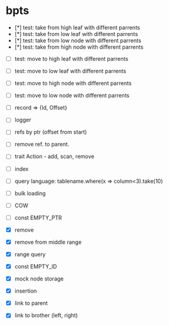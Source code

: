 # bpts

- [*] test: take from high leaf with different parrents
- [*] test: take from low leaf with different parrents
- [*] test: take from low node with different parrents
- [*] test: take from high node with different parrents
- [ ] test: move to high leaf with different parrents
- [ ] test: move to low leaf with different parrents
- [ ] test: move to high node with different parrents
- [ ] test: move to low node with different parrents
- [ ] record => {Id, Offset}
- [ ] logger
- [ ] refs by ptr (offset from start)
- [ ] remove ref. to parent.
- [ ] trait Action - add, scan, remove
- [ ] index
- [ ] query language: tablename.where(x => column<3).take(10)
- [ ] bulk loading
- [ ] COW


- [ ] const EMPTY_PTR
- [x] remove
- [x] remove from middle range
- [x] range query
- [x] const EMPTY_ID
- [x] mock node storage
- [x] insertion
- [x] link to parent
- [x] link to brother (left, right)


